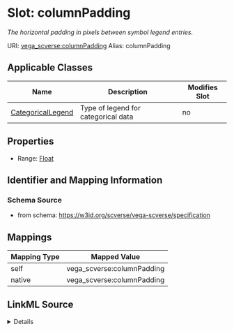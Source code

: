 

# Slot: columnPadding 


_The horizontal padding in pixels between symbol legend entries._





URI: [vega_scverse:columnPadding](https://w3id.org/scverse/vega-scverse/columnPadding)
Alias: columnPadding

<!-- no inheritance hierarchy -->





## Applicable Classes

| Name | Description | Modifies Slot |
| --- | --- | --- |
| [CategoricalLegend](CategoricalLegend.md) | Type of legend for categorical data |  no  |







## Properties

* Range: [Float](Float.md)





## Identifier and Mapping Information







### Schema Source


* from schema: https://w3id.org/scverse/vega-scverse/specification




## Mappings

| Mapping Type | Mapped Value |
| ---  | ---  |
| self | vega_scverse:columnPadding |
| native | vega_scverse:columnPadding |




## LinkML Source

<details>
```yaml
name: columnPadding
description: The horizontal padding in pixels between symbol legend entries.
from_schema: https://w3id.org/scverse/vega-scverse/specification
rank: 1000
alias: columnPadding
owner: CategoricalLegend
domain_of:
- CategoricalLegend
range: float

```
</details>